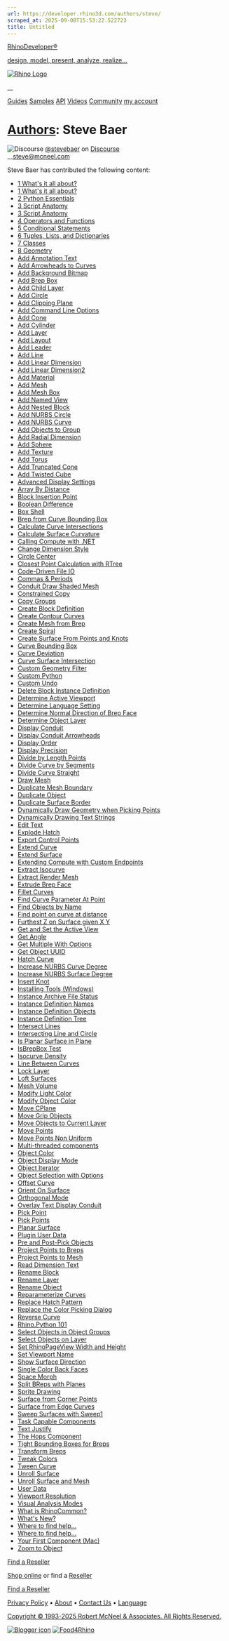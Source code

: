 ```yaml
---
url: https://developer.rhino3d.com/authors/steve/
scraped_at: 2025-09-08T15:53:22.522723
title: Untitled
---
```


[RhinoDeveloper®](/)

[design, model, present, analyze, realize...](/)

[![Rhino Logo](https://developer.rhino3d.com/images/rhinodevlogo.png)](/)

__

[Guides](https://developer.rhino3d.com/guides)
[Samples](https://developer.rhino3d.com/samples)
[API](https://developer.rhino3d.com/api)
[Videos](https://developer.rhino3d.com/videos)
[Community](https://discourse.mcneel.com/c/rhino-developer) [my account
](https://www.rhino3d.com/my-account/ "Manage your account, licenses, and
teams")

# [Authors](https://developer.rhino3d.com/authors): Steve Baer

  
![Discourse](https://files.mcneel.com/rhino/mcneel_discourse_new.ico)
[@stevebaer](https://discourse.mcneel.com/u/stevebaer/activity) on
[Discourse](https://discourse.mcneel.com/c/rhino-developer)  
 __[steve@mcneel.com](mailto:steve@mcneel.com)  
  

Steve Baer has contributed the following content:

  * [1 What's it all about?](https://developer.rhino3d.com/guides/rhinopython/7/primer-101/1-whats-it-all-about/)
  * [1 What's it all about?](https://developer.rhino3d.com/guides/rhinopython/primer-101/1-whats-it-all-about/)
  * [2 Python Essentials](https://developer.rhino3d.com/guides/rhinopython/primer-101/2-python-essentials/)
  * [3 Script Anatomy](https://developer.rhino3d.com/guides/rhinopython/7/primer-101/3-script-anatomy/)
  * [3 Script Anatomy](https://developer.rhino3d.com/guides/rhinopython/primer-101/3-script-anatomy/)
  * [4 Operators and Functions](https://developer.rhino3d.com/guides/rhinopython/primer-101/4-operators-and-functions/)
  * [5 Conditional Statements](https://developer.rhino3d.com/guides/rhinopython/primer-101/5-conditional-execution/)
  * [6 Tuples, Lists, and Dictionaries](https://developer.rhino3d.com/guides/rhinopython/primer-101/6-tuples-lists-dictionaries/)
  * [7 Classes](https://developer.rhino3d.com/guides/rhinopython/primer-101/7-classes/)
  * [8 Geometry](https://developer.rhino3d.com/guides/rhinopython/primer-101/8-geometry/)
  * [Add Annotation Text](https://developer.rhino3d.com/samples/rhinocommon/add-annotation-text/ "Demonstrates how to add annotation text to a Rhino model at a specific location.")
  * [Add Arrowheads to Curves](https://developer.rhino3d.com/samples/rhinocommon/add-arrowheads-to-curves/ "Demonstrates how to decorate curves in a Rhino model with arrowheads.")
  * [Add Background Bitmap](https://developer.rhino3d.com/samples/rhinocommon/add-background-bitmap/ "Demonstrates how to add a background bitmap to a Rhino model at a user-specified location.")
  * [Add Brep Box](https://developer.rhino3d.com/samples/rhinocommon/add-brep-box/ "Demonstrates how to add a Brep Box to a Rhino model by specifying two points.")
  * [Add Child Layer](https://developer.rhino3d.com/samples/rhinocommon/add-child-layer/ "Demonstrates how to add a child \(or sub\) layer to a parent layer in a Rhino model.")
  * [Add Circle](https://developer.rhino3d.com/samples/rhinocommon/add-circle/ "Demonstrates how to add a circle from a center point and radius.")
  * [Add Clipping Plane](https://developer.rhino3d.com/samples/rhinocommon/add-clipping-plane/ "Demonstrates how to add a clipping plane from an array or corner points.")
  * [Add Command Line Options](https://developer.rhino3d.com/samples/rhinocommon/add-command-line-options/ "Demonstrates how to add command-line options as inputs to your command.")
  * [Add Cone](https://developer.rhino3d.com/samples/rhinocommon/add-cone/ "Demonstrates how to construct a cone using a plane, height, and radius.")
  * [Add Cylinder](https://developer.rhino3d.com/samples/rhinocommon/add-cylinder/ "Demonstrates how to construct a cylinder using a center-point, height and axis.")
  * [Add Layer](https://developer.rhino3d.com/samples/rhinocommon/add-layer/ "Demonstrates how to add a layer to a Rhino model and validate that it does not already exist.")
  * [Add Layout](https://developer.rhino3d.com/samples/rhinocommon/add-layout/ "Demonstrates how to generate a layout with a single detail view that zooms to a list of objects.")
  * [Add Leader](https://developer.rhino3d.com/samples/rhinocommon/add-leader/ "Demonstrates how to add a leaders to your Rhino model from an array of points.")
  * [Add Line](https://developer.rhino3d.com/samples/rhinocommon/add-line/ "Demonstrates how to construct a line from two points.")
  * [Add Linear Dimension](https://developer.rhino3d.com/samples/rhinocommon/add-linear-dimension/ "Demonstrates how to add a linear dimension to a Rhino model.")
  * [Add Linear Dimension2](https://developer.rhino3d.com/samples/rhinocommon/add-linear-dimension2/ "Demonstrates how to add a linear dimension from two points given an offset point.")
  * [Add Material](https://developer.rhino3d.com/samples/rhinocommon/add-material/ "Demonstrates how to add a material to the document and apply it to a sphere object.")
  * [Add Mesh](https://developer.rhino3d.com/samples/rhinocommon/add-mesh/ "Demonstrates how to construct a mesh from a list of vertices and faces.")
  * [Add Mesh Box](https://developer.rhino3d.com/samples/rhinocommon/add-mesh-box/ "Demonstrates how to construct a mesh box from a Brep box.")
  * [Add Named View](https://developer.rhino3d.com/samples/rhinocommon/add-named-view/ "Demonstrates how to add a named view to a Rhino model from a user-specified view and camera location.")
  * [Add Nested Block](https://developer.rhino3d.com/samples/rhinocommon/add-nested-block/ "Demonstrates how to add a nested block to an instance definition.")
  * [Add NURBS Circle](https://developer.rhino3d.com/samples/rhinocommon/add-nurbs-circle/ "Demonstrates how to create a NURBS circle from scratch using points and knots.")
  * [Add NURBS Curve](https://developer.rhino3d.com/samples/rhinocommon/add-nurbs-curve/ "Demonstrates how to create a NURBS curve from a list of points.")
  * [Add Objects to Group](https://developer.rhino3d.com/samples/rhinocommon/add-objects-to-group/ "Demonstrates how to group objects from a user-specified selection set of objects.")
  * [Add Radial Dimension](https://developer.rhino3d.com/samples/rhinocommon/add-radial-dimension/ "Demonstrates how to add radial dimensions to a selected curve.")
  * [Add Sphere](https://developer.rhino3d.com/samples/rhinocommon/add-sphere/ "Demonstrates how to create a sphere from a center point and radius.")
  * [Add Texture](https://developer.rhino3d.com/samples/rhinocommon/add-texture/ "Demonstrates how to add a texture to an object from a user-specified bitmap file.")
  * [Add Torus](https://developer.rhino3d.com/samples/rhinocommon/add-torus/ "Demonstrates how to construct a torus from a set of radii and a plane.")
  * [Add Truncated Cone](https://developer.rhino3d.com/samples/rhinocommon/add-truncated-cone/ "Demonstrates how to construct a truncated cone \(TCone\) from two circles.")
  * [Add Twisted Cube](https://developer.rhino3d.com/samples/rhinocommon/add-twisted-cube/ "Demonstrates how to construct a twisted cube object from an array of points and a list of curves.")
  * [Advanced Display Settings](https://developer.rhino3d.com/samples/rhinocommon/advanced-display-settings/ "Demonstrates how to change advanced display settings in Rhino where the mesh wireframe thickness \(in pixels\) is modified.")
  * [Array By Distance](https://developer.rhino3d.com/samples/rhinocommon/array-by-distance/ "Demonstrates how to array a user-selected object by specifying a start point and a contraint line.")
  * [Block Insertion Point](https://developer.rhino3d.com/samples/rhinocommon/block-insertion-point/ "Demonstrates how to set \(or reset\) the block insertion point of a block instance.")
  * [Boolean Difference](https://developer.rhino3d.com/samples/rhinocommon/boolean-difference/ "Demonstrates how to perform a boolean difference operation on two selected polysurfaces.")
  * [Box Shell](https://developer.rhino3d.com/samples/rhinocommon/box-shell/ "Demonstrates how to give thickness to \(or shell\) a Brep box.")
  * [Brep from Curve Bounding Box](https://developer.rhino3d.com/samples/rhinocommon/brep-from-curve-bounding-box/ "Demonstrates how to create a valid Brep from a curve's bounding box.")
  * [Calculate Curve Intersections](https://developer.rhino3d.com/samples/rhinocommon/calculate-curve-intersections/ "Demonstrates how to calculate the intersection points between two user-specified curves.")
  * [Calculate Surface Curvature](https://developer.rhino3d.com/samples/rhinocommon/calculate-surface-curvature/ "Demonstrates how to calculate the principle curvature at a user-specified point on a surface.")
  * [Calling Compute with .NET](https://developer.rhino3d.com/guides/compute/compute-net-getting-started/ "This guide covers all the necessary tools required to get started with the Rhino Compute Service in Csharp")
  * [Change Dimension Style](https://developer.rhino3d.com/samples/rhinocommon/change-dimension-style/ "Demonstrates how to change the dimension style on all objects in a Rhino document.")
  * [Circle Center](https://developer.rhino3d.com/samples/rhinocommon/circle-center/ "Demonstrates how to find the center of a circle.")
  * [Closest Point Calculation with RTree](https://developer.rhino3d.com/samples/rhinocommon/closest-point-calculation-with-rtree/ "Demonstrates how to perform a closest point calculation using an RTree data structure.")
  * [Code-Driven File IO](https://developer.rhino3d.com/guides/rhinocommon/code-driven-file-io/ "This guide gives an overview of using RhinoCommon to drive file format IO with code")
  * [Commas & Periods](https://developer.rhino3d.com/guides/rhinocommon/commas-and-periods/ "This guide demonstrates how to consistently read/write numbers to strings.")
  * [Conduit Draw Shaded Mesh](https://developer.rhino3d.com/samples/rhinocommon/conduit-draw-shaded-mesh/ "Demonstrates how to draw a shaded mesh using a display conduit.")
  * [Constrained Copy](https://developer.rhino3d.com/samples/rhinocommon/constrained-copy/ "Demonstrates how to use a constrained GetPoint to copy a curve.")
  * [Copy Groups](https://developer.rhino3d.com/samples/rhinocommon/copy-groups/ "Demonstrates how to duplicate objects with grouping.")
  * [Create Block Definition](https://developer.rhino3d.com/samples/rhinocommon/create-block-definition/ "Demonstrates how to create a block definition from scratch from user-specified objects, base-point, and name.")
  * [Create Contour Curves](https://developer.rhino3d.com/samples/rhinocommon/create-contour-curves/ "Demonstrates how to create contour curves on user-specified objects.")
  * [Create Mesh from Brep](https://developer.rhino3d.com/samples/rhinocommon/create-mesh-from-brep/ "Demonstrates how to create a mesh from a selected surface or polysurface.")
  * [Create Spiral](https://developer.rhino3d.com/samples/rhinocommon/create-spiral/ "Demonstrates how to create a spiral object from an axis and a radius point.")
  * [Create Surface From Points and Knots](https://developer.rhino3d.com/samples/rhinocommon/create-surface-from-points-and-knots/ "Demonstrates how to create a surface from scratch from points and knots.")
  * [Curve Bounding Box](https://developer.rhino3d.com/samples/rhinocommon/curve-bounding-box/ "Demonstrates how to create a curve bounding box \(world and plane oriented\).")
  * [Curve Deviation](https://developer.rhino3d.com/samples/rhinocommon/curve-deviation/ "Demonstrates how to determine the deviation between two curves.")
  * [Curve Surface Intersection](https://developer.rhino3d.com/samples/rhinocommon/curve-surface-intersection/ "Demonstrates how to calculate the intersection points of a user-specified Brep and a curve.")
  * [Custom Geometry Filter](https://developer.rhino3d.com/samples/rhinocommon/custom-geometry-filter/ "Demonstrates how to create a specialized GetObject with a custom geometry filter.")
  * [Custom Python](https://developer.rhino3d.com/samples/rhinocommon/custom-python/ "Demonstrates how to run a custom python script from within a command.")
  * [Custom Undo](https://developer.rhino3d.com/samples/rhinocommon/custom-undo/ "Demonstrates how to set up a custom set of actions when the Undo command is called.")
  * [Delete Block Instance Definition](https://developer.rhino3d.com/samples/rhinocommon/delete-block-instance-definition/ "Demonstrates how to delete a block instance definition given the name of the block.")
  * [Determine Active Viewport](https://developer.rhino3d.com/samples/rhinocommon/determine-active-viewport/ "Demonstrates how to determine the active viewport name, even in a layout or a detail view.")
  * [Determine Language Setting](https://developer.rhino3d.com/samples/rhinocommon/determine-language-setting/ "Demonstrates how to determine Rhino's language setting.")
  * [Determine Normal Direction of Brep Face](https://developer.rhino3d.com/samples/rhinocommon/determine-normal-direction-of-brep-face/ "Demonstrates how to determine the normal direction of a Brep face at a specified point.")
  * [Determine Object Layer](https://developer.rhino3d.com/samples/rhinocommon/determine-object-layer/ "Demonstrates how to determine which layer a user-specified object is on and print the name.")
  * [Display Conduit](https://developer.rhino3d.com/samples/rhinocommon/display-conduit/ "Demonstrates a basic display conduit that draws a custom axis in the Rhino viewport.")
  * [Display Conduit Arrowheads](https://developer.rhino3d.com/samples/rhinocommon/display-conduit-arrowheads/ "Demonstrates how to drawing arrowheads in a Display Conduit.")
  * [Display Order](https://developer.rhino3d.com/samples/rhinocommon/display-order/ "Demonstrates the order of how objects are drawn in the Rhino viewport and how to change it.")
  * [Display Precision](https://developer.rhino3d.com/samples/rhinocommon/display-precision/ "Demonstrates how to change the display precision in a Rhino model.")
  * [Divide by Length Points](https://developer.rhino3d.com/samples/rhinocommon/divide-by-length-points/ "Demonstrates how to divide a user-selected curve into a set of spaced points along the curve.")
  * [Divide Curve by Segments](https://developer.rhino3d.com/samples/rhinocommon/divide-curve-by-segments/ "Demonstrates how to divide a user-selected curve into length segments.")
  * [Divide Curve Straight](https://developer.rhino3d.com/samples/rhinocommon/divide-curve-straight/ "Demonstrates how to divide a curve using equi-distance points.")
  * [Draw Mesh](https://developer.rhino3d.com/samples/rhinocommon/draw-mesh/ "Demonstrates how to create a mesh from an existing surface and draw it in a display conduit.")
  * [Duplicate Mesh Boundary](https://developer.rhino3d.com/samples/rhinocommon/duplicated-mesh-boundary/ "Demonstrates how to create a bounding polyline from naked edges of an open mesh.")
  * [Duplicate Object](https://developer.rhino3d.com/samples/rhinocommon/duplicate-object/ "Demonstrates how to clone \(or copy, or duplicate\) a Rhino object.")
  * [Duplicate Surface Border](https://developer.rhino3d.com/samples/rhinocommon/duplicate-surface-border/ "Demonstrates how to duplicate the borders of a user-specified surface or polysurface.")
  * [Dynamically Draw Geometry when Picking Points](https://developer.rhino3d.com/samples/rhinocommon/dynamically-draw-geometry-when-picking-points/ "Demonstrates how to dynamically draw geometry during point picking.")
  * [Dynamically Drawing Text Strings](https://developer.rhino3d.com/samples/rhinocommon/dynamically-drawing-text-strings/ "Demonstrates how to dynamically draw text strings relative to a given screen to world transform.")
  * [Edit Text](https://developer.rhino3d.com/samples/rhinocommon/edit-text/ "Demonstrates how to edit selected text, replacing it with new text.")
  * [Explode Hatch](https://developer.rhino3d.com/samples/rhinocommon/explode-hatch/ "Demonstrates how to explode a user-specified hatch object into its constituent parts \(curves, points, etc.\)")
  * [Export Control Points](https://developer.rhino3d.com/samples/rhinocommon/export-control-points/ "Demonstrates how to export the control points of a user-selected curve and write them to a file.")
  * [Extend Curve](https://developer.rhino3d.com/samples/rhinocommon/extend-curve/ "Demonstrates how to extend a curve object to user-selected boundary objects.")
  * [Extend Surface](https://developer.rhino3d.com/samples/rhinocommon/extend-surface/ "Demonstrates how to extend a user-specified edge of a surface.")
  * [Extending Compute with Custom Endpoints](https://developer.rhino3d.com/guides/compute/custom-endpoints/ "Extending Compute with custom endpoints")
  * [Extract Isocurve](https://developer.rhino3d.com/samples/rhinocommon/extract-isocurve/ "Demonstrates how to extract the isoparametric curves from selected surfaces.")
  * [Extract Render Mesh](https://developer.rhino3d.com/samples/rhinocommon/extract-render-mesh/ "Demonstrates how to extract the render mesh from a surface or polysurface.")
  * [Extrude Brep Face](https://developer.rhino3d.com/samples/rhinocommon/extrude-brep-face/ "Demonstrates how to extrude the Brep face from a user-specified surface.")
  * [Fillet Curves](https://developer.rhino3d.com/samples/rhinocommon/fillet-curves/ "Demonstrates how to fillet two curves by a specified radius.")
  * [Find Curve Parameter At Point](https://developer.rhino3d.com/samples/rhinocommon/find-curve-parameter-at-point/ "Demonstrates how to find the curve parameter given a specific point on the curve.")
  * [Find Objects by Name](https://developer.rhino3d.com/samples/rhinocommon/find-objects-by-name/ "Demonstrates how to find objects by their name or label.")
  * [Find point on curve at distance](https://developer.rhino3d.com/samples/rhinocommon/find-point-on-curve-at-distance/ "Demonstrates how find a point on a curve given a specified length from the start of the curve.")
  * [Furthest Z on Surface given X Y](https://developer.rhino3d.com/samples/rhinocommon/furthest-z-on-surface-given-x-y/ "Demonstrates how to determine the furthest Z on surface given the X Y coordinates.")
  * [Get and Set the Active View](https://developer.rhino3d.com/samples/rhinocommon/get-and-set-the-active-view/ "Demonstrates how to determine and set the active view in Rhino.")
  * [Get Angle](https://developer.rhino3d.com/samples/rhinocommon/get-angle/ "Demonstrates how to interactively pick an angle given a base point and two reference points.")
  * [Get Multiple With Options](https://developer.rhino3d.com/samples/rhinocommon/get-multiple-with-options/ "Demonstrates how to get multiple objects in Rhino command-line options.")
  * [Get Object UUID](https://developer.rhino3d.com/samples/rhinocommon/get-object-uuid/ "Demonstrates how to get the UUID \(sometimes called GUID\) of a Rhino object.")
  * [Hatch Curve](https://developer.rhino3d.com/samples/rhinocommon/hatch-curve/ "Demonstrates how to create a hatch from a curve.")
  * [Increase NURBS Curve Degree](https://developer.rhino3d.com/samples/rhinocommon/increase-nurbs-curve-degree/ "Demonstrates how to increase the degree of a NURBS curve.")
  * [Increase NURBS Surface Degree](https://developer.rhino3d.com/samples/rhinocommon/increase-nurbs-surface-degree/ "Demonstrates how to increase the degree of a NURBS surface.")
  * [Insert Knot](https://developer.rhino3d.com/samples/rhinocommon/insert-knot/ "Demonstrates how to insert a knot into a user-selected NURBS curve.")
  * [Installing Tools (Windows)](https://developer.rhino3d.com/guides/rhinocommon/installing-tools-windows/ "This guide covers the tools required to author, build and debug Rhino plugins on Windows.")
  * [Instance Archive File Status](https://developer.rhino3d.com/samples/rhinocommon/instance-archive-file-status/ "Demonstrates how to find the status of a file that contains an instance \(block\) definition.")
  * [Instance Definition Names](https://developer.rhino3d.com/samples/rhinocommon/instance-definition-names/ "Demonstrates how to print the instance definition names.")
  * [Instance Definition Objects](https://developer.rhino3d.com/samples/rhinocommon/instance-definition-objects/ "Demonstrates how to print \(or list\) the objects that make up a block definition.")
  * [Instance Definition Tree](https://developer.rhino3d.com/samples/rhinocommon/instance-definition-tree/ "Demonstrates how to list or enumerate the objects that make up a nested block definition.")
  * [Intersect Lines](https://developer.rhino3d.com/samples/rhinocommon/intersect-lines/ "Demonstrates how to find the intersection point of two \(non-parallel\) lines.")
  * [Intersecting Line and Circle](https://developer.rhino3d.com/samples/rhinocommon/intersect-line-and-circle/ "Demonstrates how to find the intersection point\(s\) of a circle and a line.")
  * [Is Planar Surface in Plane](https://developer.rhino3d.com/samples/rhinocommon/is-planar-surface-in-plane/ "Demonstrates how to determine if a user-selected surface is in plane.")
  * [IsBrepBox Test](https://developer.rhino3d.com/samples/rhinocommon/isbrepbox-test/ "Demonstrates how to determine whether a given Brep is a box.")
  * [Isocurve Density](https://developer.rhino3d.com/samples/rhinocommon/isocurve-density/ "Demonstrates how to adjust the the isocurve density of a user-specified surface.")
  * [Line Between Curves](https://developer.rhino3d.com/samples/rhinocommon/line-between-curves/ "Demonstrates how to draw a line between two user-specified curves.")
  * [Lock Layer](https://developer.rhino3d.com/samples/rhinocommon/lock-layer/ "Demonstrates how to lock a user-specified layer.")
  * [Loft Surfaces](https://developer.rhino3d.com/samples/rhinocommon/loft-surfaces/ "Demonstrates how to create a lofted surface from a set of user-specified curves.")
  * [Mesh Volume](https://developer.rhino3d.com/samples/rhinocommon/mesh-volume/ "Demonstrates how to calculate the volume of a user-specified closed mesh.")
  * [Modify Light Color](https://developer.rhino3d.com/samples/rhinocommon/modify-light-color/ "Demonstrates how to change the color of a user-specified light.")
  * [Modify Object Color](https://developer.rhino3d.com/samples/rhinocommon/modify-object-color/ "Demonstrates how to modify the color of a user-specified object.")
  * [Move CPlane](https://developer.rhino3d.com/samples/rhinocommon/move-cplane/ "Demonstrates how to move a CPlane in the active viewport.")
  * [Move Grip Objects](https://developer.rhino3d.com/samples/rhinocommon/move-grip-objects/ "Demonstrates how to move grip objects on a selected surface.")
  * [Move Objects to Current Layer](https://developer.rhino3d.com/samples/rhinocommon/move-objects-to-current-layer/ "Demonstrates how to move object to the currently active layer.")
  * [Move Points](https://developer.rhino3d.com/samples/rhinocommon/move-points/ "Demonstrates how to move user-specified points to a new location.")
  * [Move Points Non Uniform](https://developer.rhino3d.com/samples/rhinocommon/move-points-non-uniform/ "Demonstrates how to move points in a non-uniform manner.")
  * [Multi-threaded components](https://developer.rhino3d.com/guides/grasshopper/multi-treaded-components/ "A guide to parallel computing in Grasshopper")
  * [Object Color](https://developer.rhino3d.com/samples/rhinocommon/object-color/ "Demonstrates how to set the color of user-specified objects.")
  * [Object Display Mode](https://developer.rhino3d.com/samples/rhinocommon/object-display-mode/ "Demonstrates how to set the object display mode of a user-specified mesh or surface.")
  * [Object Iterator](https://developer.rhino3d.com/samples/rhinocommon/object-iterator/ "Demonstrates how to iterate \(or enumerate\) through Rhino's geometry table.")
  * [Object Selection with Options](https://developer.rhino3d.com/guides/rhinocommon/object-selection-options/ "This guide covers how to pick some objects, select command options, return to picking more objects, all while keeping your current selection set.")
  * [Offset Curve](https://developer.rhino3d.com/samples/rhinocommon/offset-curve/ "Demonstrates how to offset curves to one side or another by a distance.")
  * [Orient On Surface](https://developer.rhino3d.com/samples/rhinocommon/orient-on-surface/ "Demonstrates how to orient objects on a surface.")
  * [Orthogonal Mode](https://developer.rhino3d.com/samples/rhinocommon/orthogonal-mode/ "Demonstrates how to enable or disable orthogonal mode and its effects.")
  * [Overlay Text Display Conduit](https://developer.rhino3d.com/samples/rhinocommon/overlay-text-display-conduit/ "Demonstrates how to use a display conduit to draw overlay text.")
  * [Pick Point](https://developer.rhino3d.com/samples/rhinocommon/pick-point/ "Demonstrates how to pick and select a point object.")
  * [Pick Points](https://developer.rhino3d.com/samples/rhinocommon/pick-points/ "Demonstrates how to pick and select point objects.")
  * [Planar Surface](https://developer.rhino3d.com/samples/rhinocommon/planar-surface/ "Demonstrates how to create a planar surface from a rectangle.")
  * [Plugin User Data](https://developer.rhino3d.com/guides/rhinocommon/plugin-user-data/ "This guide gives an overview of user data and how to use it with RhinoCommon.")
  * [Pre and Post-Pick Objects](https://developer.rhino3d.com/samples/rhinocommon/pre-and-post-pick-objects/ "Demonstrates how to customize Rhino's pre and post picking of objects behavior.")
  * [Project Points to Breps](https://developer.rhino3d.com/samples/rhinocommon/project-points-to-breps/ "Demonstrates how to project points to Brep objects.")
  * [Project Points to Mesh](https://developer.rhino3d.com/samples/rhinocommon/project-points-to-mesh/ "Demonstrates how to project points to a mesh.")
  * [Read Dimension Text](https://developer.rhino3d.com/samples/rhinocommon/read-dimension-text/ "Demonstrates how to read dimension text from an annotation object.")
  * [Rename Block](https://developer.rhino3d.com/samples/rhinocommon/rename-block/ "Demonstrates how to rename an instance definition \(block\).")
  * [Rename Layer](https://developer.rhino3d.com/samples/rhinocommon/rename-layer/ "Demonstrates how to rename a layer.")
  * [Rename Object](https://developer.rhino3d.com/samples/rhinocommon/rename-object/ "Demonstrates how to rename a user-specified object.")
  * [Reparameterize Curves](https://developer.rhino3d.com/samples/rhinocommon/reparameterize-curves/ "Demonstrates how to reparameterize - or change the domain of - user-specified curves.")
  * [Replace Hatch Pattern](https://developer.rhino3d.com/samples/rhinocommon/replace-hatch-pattern/ "Demonstrates how to replace an object's hatch pattern.")
  * [Replace the Color Picking Dialog](https://developer.rhino3d.com/samples/rhinocommon/replace-the-color-picking-dialog/ "Demonstrates how to replace Rhino's color picking dialog.")
  * [Reverse Curve](https://developer.rhino3d.com/samples/rhinocommon/reverse-curve/ "Demonstrates how to reverse the direction of user-specified curves.")
  * [Rhino.Python 101](https://developer.rhino3d.com/guides/rhinopython/primer-101/ "A full course on Rhino.Python")
  * [Select Objects in Object Groups](https://developer.rhino3d.com/samples/rhinocommon/select-objects-in-object-groups/ "Demonstrates how to select objects that are an object group.")
  * [Select Objects on Layer](https://developer.rhino3d.com/samples/rhinocommon/select-objects-on-layer/ "Demonstrates how to select all the objects on a user-specified layer.")
  * [Set RhinoPageView Width and Height](https://developer.rhino3d.com/samples/rhinocommon/set-rhinopageview-width-and-height/ "Demonstrates how to set the RhinoPageView width and height dimensions.")
  * [Set Viewport Name](https://developer.rhino3d.com/samples/rhinocommon/set-viewport-name/ "Demonstrates how to set a viewport's name or title.")
  * [Show Surface Direction](https://developer.rhino3d.com/samples/rhinocommon/show-surface-direction/ "Demonstrates how to show a surface's direction using a display conduit.")
  * [Single Color Back Faces](https://developer.rhino3d.com/samples/rhinocommon/single-color-back-faces/ "Demonstrates how to determine the curve and object colors of back faces.")
  * [Space Morph](https://developer.rhino3d.com/samples/rhinocommon/space-morph/ "Demonstrates how to construct the Twist, Bend, Taper, Maelstrom, Stretch, Sporph, Flow, and Splop space morphs.")
  * [Split BReps with Planes](https://developer.rhino3d.com/samples/rhinocommon/split-breps-with-planes/ "Split a Set of BReps with a Plane")
  * [Sprite Drawing](https://developer.rhino3d.com/samples/rhinocommon/sprite-drawing/ "Demonstrates how to draw bitmap sprites in Rhino.")
  * [Surface from Corner Points](https://developer.rhino3d.com/samples/rhinocommon/surface-from-corner-points/ "Demonstrates how to create a surface from a set of corner points.")
  * [Surface from Edge Curves](https://developer.rhino3d.com/samples/rhinocommon/surface-from-edge-curves/ "Create a Surface from Edge Curves")
  * [Sweep Surfaces with Sweep1](https://developer.rhino3d.com/samples/rhinocommon/sweep-surfaces-with-sweep1/ "Demonstrates how to sweep along a single rail curve.")
  * [Task Capable Components](https://developer.rhino3d.com/guides/grasshopper/programming-task-capable-component/ "A guide to programming multi-threaded components in Grasshopper")
  * [Text Justify](https://developer.rhino3d.com/samples/rhinocommon/text-justify/ "Demonstrates how to set text justification with a specific font.")
  * [The Hops Component](https://developer.rhino3d.com/guides/compute/hops-component/ "Hops adds functions to Grasshopper.")
  * [Tight Bounding Boxes for Breps](https://developer.rhino3d.com/samples/rhinocommon/tight-bounding-boxes-for-breps/ "Demonstrates how to generate tight bounding boxes for Brep objects.")
  * [Transform Breps](https://developer.rhino3d.com/samples/rhinocommon/transform-breps/ "Demonstrates how to move \(or transform\) a user-specified Brep object.")
  * [Tweak Colors](https://developer.rhino3d.com/samples/rhinocommon/tweak-colors/ "Demonstrates how to set the default paint colors in Rhino.")
  * [Tween Curve](https://developer.rhino3d.com/samples/rhinocommon/tween-curve/ "Demonstrates how to tween two curves.")
  * [Unroll Surface](https://developer.rhino3d.com/samples/rhinocommon/unroll-surface/ "Unrolling a developable surface")
  * [Unroll Surface and Mesh](https://developer.rhino3d.com/samples/rhinocommon/unroll-surface-and-mesh/ "Unroll developable surface and associated mesh")
  * [User Data](https://developer.rhino3d.com/samples/rhinocommon/user-data/ "RhinoCommon object plugin user data")
  * [Viewport Resolution](https://developer.rhino3d.com/samples/rhinocommon/viewport-resolution/ "Print Active Viewport Resolution")
  * [Visual Analysis Modes](https://developer.rhino3d.com/samples/rhinocommon/visual-analysis-modes/ "Demonstrates how to set the visual analysis mode to Z analysis for user-specified objects.")
  * [What is RhinoCommon?](https://developer.rhino3d.com/guides/rhinocommon/what-is-rhinocommon/ "This guide gives an overview of RhinoCommon.")
  * [What's New?](https://developer.rhino3d.com/guides/rhinocommon/whats-new/ "This brief guide outlines the changes in the RhinoCommon SDK.")
  * [Where to find help...](https://developer.rhino3d.com/guides/rhinopython/primer-101/where-to-find-help/)
  * [Where to find help...](https://developer.rhino3d.com/guides/rhinopython/python-where-to-find-help/)
  * [Your First Component (Mac)](https://developer.rhino3d.com/guides/grasshopper/your-first-component-mac/ "This guide walks you through your first Grasshopper component for Rhino for Mac using RhinoCommon and Visual Studio Code.")
  * [Zoom to Object](https://developer.rhino3d.com/samples/rhinocommon/zoom-to-object/ "Zoom to a Selected Object")

[Find a Reseller](https://www.rhino3d.com/sales)

[Shop online](https://www.rhino3d.com/store) or find a
[Reseller](https://www.rhino3d.com/sales)

[Find a Reseller](https://www.rhino3d.com/sales)

[Privacy Policy](https://www.rhino3d.com/privacy) •
[About](https://www.rhino3d.com/mcneel/about) • [Contact
Us](https://www.rhino3d.com/mcneel/contact) • [
Language](https://www.rhino3d.com/language "Change to a different region or
language")

[Copyright © 1993-2025 Robert McNeel & Associates. All Rights
Reserved.](https://www.rhino3d.com/mcneel/about)

[](https://www.facebook.com/McNeelRhinoceros/)
[](https://twitter.com/bobmcneel) [](https://www.linkedin.com/groups/75313/)
[](https://www.youtube.com/user/RhinoGuide/videos) [](https://vimeo.com/rhino)
[![Blogger
icon](https://developer.rhino3d.com/images/blogger.svg)](http://blog.rhino3d.com/)
[![Food4Rhino](https://developer.rhino3d.com/images/f4r_icon_01.svg)](https://www.food4rhino.com)

